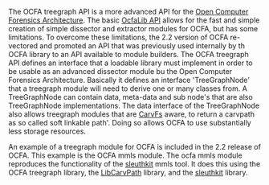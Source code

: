 The OCFA treegraph API is a more advanced API for the [Open Computer
Forensics
Architecture](Open_Computer_Forensics_Architecture "wikilink"). The
basic [OcfaLib API](OcfaLib_API "wikilink") allows for the fast and
simple creation of simple dissector and extractor modules for OCFA, but
has some limitations. To overcome these limitations, the 2.2 version of
OCFA re-vectored and promoted an API that was previously used internally
by th OCFA library to an API available to module builders. The OCFA
treegraph API defines an interface that a loadable library must
implement in order to be usable as an advanced dissector module bu the
Open Computer Forensics Architecture. Basically it defines an interface
'TreeGraphNode' that a treegraph module will need to derive one or many
classes from. A TreeGraphNode can contain data, meta-data and sub node's
that are also TreeGraphNode implementations. The data interface of the
TreeGraphNode also allows treegraph modules that are
[CarvFs](CarvFs "wikilink") aware, to return a carvpath as so called
soft linkable path'. Doing so allows OCFA to use substantially less
storage resources.

An example of a treegraph module for OCFA is included in the 2.2 release
of OCFA. This example is the OCFA mmls module. The ocfa mmls module
reproduces the functionality of the [sleuthkit](sleuthkit "wikilink")
mmls tool. It does this using the OCFA treegraph library, the
[LibCarvPath](LibCarvPath "wikilink") library, and the
[sleuthkit](sleuthkit "wikilink") library.